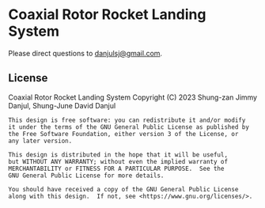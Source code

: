 
# Coaxial Rotor Rocket Landing System 

Please direct questions to danjulsj@gmail.com.

## License

Coaxial Rotor Rocket Landing System
Copyright (C) 2023  Shung-zan Jimmy Danjul, Shung-June David Danjul 

    This design is free software: you can redistribute it and/or modify
    it under the terms of the GNU General Public License as published by
    the Free Software Foundation, either version 3 of the License, or
    any later version.

    This design is distributed in the hope that it will be useful,
    but WITHOUT ANY WARRANTY; without even the implied warranty of
    MERCHANTABILITY or FITNESS FOR A PARTICULAR PURPOSE.  See the
    GNU General Public License for more details.

    You should have received a copy of the GNU General Public License
    along with this design.  If not, see <https://www.gnu.org/licenses/>.